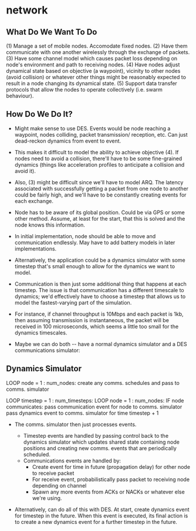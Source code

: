 network
=======

What Do We Want To Do
---------------------
(1) Manage a set of mobile nodes. Accomodate fixed nodes.
(2) Have them communicate with one another wirelessly through the exchange of packets.
(3) Have some channel model which causes packet loss depending on node's environment
    and path to receiving nodes.
(4) Have nodes adjust dynamical state based on objective (a waypoint), vicinity to other
    nodes (avoid collision) or whatever other things might be reasonably expected to result
    in a node changing its dynamical state.
(5) Support data transfer protocols that allow the nodes to operate collectively
    (i.e. swarm behaviour).

How Do We Do It?
----------------
- Might make sense to use DES. Events would be node reaching a waypoint, nodes colliding,
  packet transmission/ reception, etc. Can just dead-reckon dynamics from event to event.
- This makes it difficult to model the ability to achieve objective (4). If nodes need to
  avoid a collision, there'll have to be some fine-grained dynamics (things like
  acceleration profiles to anticipate a collision and avoid it).
- Also, (3) might be difficult since we'll have to model ARQ. The latency associated with
  successfully getting a packet from one node to another could be fairly high, and we'll
  have to be constantly creating events for each exchange.
- Node has to be aware of its global position. Could be via GPS or some other method. Assume,
  at least for the start, that this is solved and the node knows this information.
- In initial implementation, node should be able to move and communication endlessly. May
  have to add battery models in later implementations.

- Alternatively, the application could be a dynamics simulator with some timestep that's
  small enough to allow for the dynamics we want to model.
- Communication is then just some additional thing that happens at each timestep. The issue
  is that communication has a different timescale to dynamics; we'd effectively have to
  choose a timestep that allows us to model the fastest-varying part of the simulation.
- For instance, if channel throughput is 10Mbps and each packet is 1kb, then assuming
  transmission is instantaneous, the packet will be received in 100 microseconds, which
  seems a little too small for the dynamics timescales.

- Maybe we can do both -- have a normal dynamics simulator and a DES communications simulator:

Dynamics Simulator
------------------
LOOP node = 1 : num_nodes:
   create any comms. schedules and pass to comms. simulator

LOOP timestep = 1 : num_timesteps:
  LOOP node = 1 : num_nodes:
    IF node communicates:
       pass communication event for node to comms. simulator
    pass dynamics event to comms. simulator for time timestep + 1

- The comms. simulator then just processes events.
  - Timestep events are handled by passing control back to the dynamics simulator which
    updates shared state containing node positions and creating new comms. events
    that are periodically scheduled.
  - Communications events are handled by:
    - Create event for time in future (propagation delay) for other node to receive packet
    - For receive event, probabilistically pass packet to receiving node depending on channel
    - Spawn any more events from ACKs or NACKs or whatever else we're using.

- Alternatively, can do all of this with DES. At start, create dynamics event for timestep
  in the future. When this event is executed, its final action is to create a new dynamics
  event for a further timestep in the future.